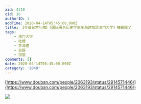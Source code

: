 ```yaml
---
aid: 4310
cid: 16
authorID: 1
addTime: 2020-04-14T05:45:00.000Z
title: 【豆瓣日常吐槽】《国际著名历史学家茅海建加盟澳门大学》被删除了
tags:
    - 澳门大学
    - 吐槽
    - 茅海建
    - 豆瓣
    - 加盟
comments: []
date: 2020-04-14T05:45:00.000Z
category: '2049'
---
```


[https://www.douban.com/people/2063193/status/2914571446/](https://www.douban.com/people/2063193/status/2914571446/)

![](https://img9.doubanio.com/view/status/l/public/69fbab87f33f20b.webp)
